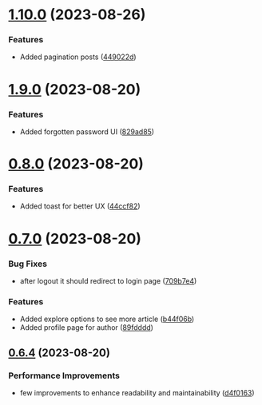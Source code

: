 # [1.10.0](https://github.com/hossainchisty/StoryLink-Client/compare/v1.9.0...v1.10.0) (2023-08-26)


### Features

* Added pagination posts ([449022d](https://github.com/hossainchisty/StoryLink-Client/commit/449022d31266ab51772e890594725609fd524d11))



# [1.9.0](https://github.com/hossainchisty/StoryLink-Client/compare/v0.8.0...v1.9.0) (2023-08-20)


### Features

* Added forgotten password UI ([829ad85](https://github.com/hossainchisty/StoryLink-Client/commit/829ad8589a09c920f29bd1c0c0d6d87ee539c1f5))



# [0.8.0](https://github.com/hossainchisty/StoryLink-Client/compare/v0.7.0...v0.8.0) (2023-08-20)


### Features

* Added toast for better UX ([44ccf82](https://github.com/hossainchisty/StoryLink-Client/commit/44ccf8215052e068a0840bff07508e4d262c5b07))



# [0.7.0](https://github.com/hossainchisty/StoryLink-Client/compare/v0.6.4...v0.7.0) (2023-08-20)


### Bug Fixes

* after logout it should redirect to login page ([709b7e4](https://github.com/hossainchisty/StoryLink-Client/commit/709b7e49582cc200b0fab8edad2d81e5aa76462e))


### Features

* Added explore options to see more article ([b44f06b](https://github.com/hossainchisty/StoryLink-Client/commit/b44f06ba5229b132e1be393bf2fb90f6ad15ca84))
* Added profile page for author ([89fdddd](https://github.com/hossainchisty/StoryLink-Client/commit/89fdddd5403a0a59cd88ab17eee17a94e0af9179))



## [0.6.4](https://github.com/hossainchisty/StoryLink-Client/compare/v0.6.3...v0.6.4) (2023-08-20)


### Performance Improvements

* few improvements to enhance readability and maintainability ([d4f0163](https://github.com/hossainchisty/StoryLink-Client/commit/d4f0163f3668a1fd8e4b2394329532094fe24a4e))



